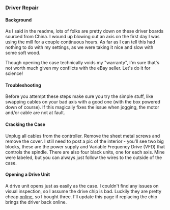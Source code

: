 ### Driver Repair

#### Background

As I said in the readme, lots of folks are pretty down on these driver
boards sourced from China. I wound up blowing out an axis on the first
day I was using the mill for a couple continuous hours. As far as I can
tell this had nothing to do with my settings, as we were taking it nice
and slow with some soft wood.

Though opening the case technically voids my "warranty", I'm sure that's
not worth much given my conflicts with the eBay seller. Let's do it
for science!

#### Troubleshooting

Before you attempt these steps make sure you try the simple stuff, like
swapping cables on your bad axis with a good one (with the box powered
down of course). If this magically fixes the issue when jogging, the
motor and/or cable are not at fault.

#### Cracking the Case

Unplug all cables from the controller. Remove the
sheet metal screws and remove the cover. I still need to post a pic of
the interior - you'll see two big blocks, these are the power supply and
Variable Frequency Drive (VFD) that controls the spindle. There are also
four black units, one for each axis. Mine were labeled, but you can
always just follow the wires to the outside of the case.

#### Opening a Drive Unit

A drive unit opens just as easily as the case. I couldn't find any
issues on visual inspection, so I assume the drive chip is bad. Luckily
they are pretty cheap [online](https://www.digikey.com/product-detail/en/TB6560AHQ,8/TB6560AHQ8-ND/1730072), 
so I bought three. I'll update this page if replacing the chip brings the driver back online.
